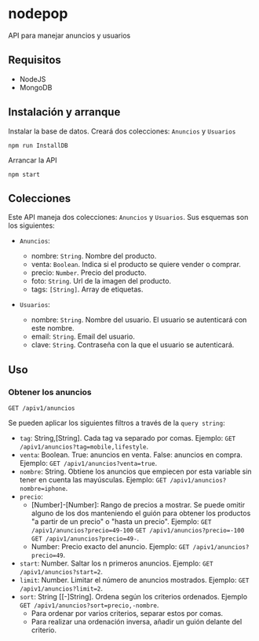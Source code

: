 # nodepop
API para manejar anuncios y usuarios

## Requisitos
- NodeJS
- MongoDB

## Instalación y arranque

Instalar la base de datos. Creará dos colecciones: `Anuncios` y `Usuarios`
```
npm run InstallDB
```

Arrancar la API
```
npm start
```
## Colecciones
Este API maneja dos colecciones: `Anuncios` y `Usuarios`. Sus esquemas son los siguientes:

- `Anuncios`:
  - nombre: `String`. Nombre del producto.
  - venta: `Boolean`. Indica si el producto se quiere vender o comprar.
  - precio: `Number`. Precio del producto.
  - foto: `String`. Url de la imagen del producto.
  - tags: `[String]`. Array de etiquetas.

- `Usuarios`:
  - nombre: `String`. Nombre del usuario. El usuario se autenticará con este nombre.
  - email: `String`. Email del usuario.
  - clave: `String`. Contraseña con la que el usuario se autenticará.
  
## Uso

### Obtener los anuncios
```
GET /apiv1/anuncios
```
Se pueden aplicar los siguientes filtros a través de la `query string`:
- `tag`: String,[String]. Cada tag va separado por comas. Ejemplo: `GET /apiv1/anuncios?tag=mobile,lifestyle`.
- `venta`: Boolean. True: anuncios en venta. False: anuncios en compra. Ejemplo: `GET /apiv1/anuncios?venta=true`.
- `nombre`: String. Obtiene los anuncios que empiecen por esta variable sin tener en cuenta las mayúsculas. Ejemplo: `GET /apiv1/anuncios?nombre=iphone`.
- `precio`:
  - [Number]-[Number]: Rango de precios a mostrar. Se puede omitir alguno de los dos manteniendo el guión para obtener los productos "a partir de un precio" o "hasta un precio". Ejemplo: `GET /apiv1/anuncios?precio=49-100` `GET /apiv1/anuncios?precio=-100` `GET /apiv1/anuncios?precio=49-`.
  - Number: Precio exacto del anuncio. Ejemplo: `GET /apiv1/anuncios?precio=49`.
- `start`: Number. Saltar los n primeros anuncios. Ejemplo: `GET /apiv1/anuncios?start=2`.
- `limit`: Number. Limitar el número de anuncios mostrados. Ejemplo: `GET /apiv1/anuncios?limit=2`.
- `sort`: String [[-]String]. Ordena según los criterios ordenados. Ejemplo `GET /apiv1/anuncios?sort=precio,-nombre`.
  - Para ordenar por varios criterios, separar estos por comas.
  - Para realizar una ordenación inversa, añadir un guión delante del criterio.
